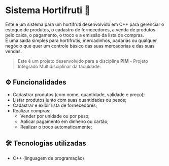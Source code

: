 # Sistema Hortifruti 🍅

Este é um sistema para um hortifruti desenvolvido em C++ para gerenciar o estoque de produtos, o cadastro de fornecedores, a venda de produtos pelo caixa, o pagamento, o troco e a emissão da lista de compras.  
É uma saída simples para hortifrutis, mercadinhos, padarias ou qualquer negócio que quer um controle básico das suas mercadorias e das suas vendas.

> Este é um projeto desenvolvido para a disciplina **PIM** - Projeto Integrado Multidisciplinar da faculdade.

## ⚙ Funcionalidades

- Cadastrar produtos (com nome, quantidade, validade e preço);
- Listar produtos junto com suas quantidades ou pesos;
- Cadastrar e exibir lista de fornecedores;
- Realizar compras:
  - Vender por unidade ou por peso;
  - Aplicar pagamento em dinheiro ou cartão;
  - Realizar o troco automaticamente;

## 🛠 Tecnologias utilizadas

- C++ (linguagem de programação)



